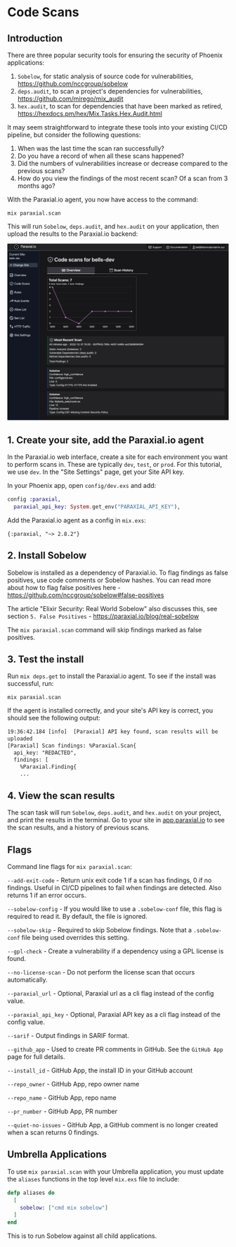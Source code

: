 # Code Scans 

## Introduction 

There are three popular security tools for ensuring the security of Phoenix applications:

1. `Sobelow`, for static analysis of source code for vulnerabilities, https://github.com/nccgroup/sobelow 
2. `deps.audit`, to scan a project's dependencies for vulnerabilities, https://github.com/mirego/mix_audit
3. `hex.audit`, to scan for dependencies that have been marked as retired, https://hexdocs.pm/hex/Mix.Tasks.Hex.Audit.html 

It may seem straightforward to integrate these tools into your existing CI/CD pipeline, but consider the following questions:

1. When was the last time the scan ran successfully? 
2. Do you have a record of when all these scans happened?
3. Did the numbers of vulnerabilities increase or decrease compared to the previous scans? 
4. How do you view the findings of the most recent scan? Of a scan from 3 months ago? 

With the Paraxial.io agent, you now have access to the command: 

```
mix paraxial.scan
```

This will run `Sobelow`, `deps.audit`, and `hex.audit` on your application, then upload the results to the Paraxial.io backend:

![scan](./assets/0scan.png)


## 1. Create your site, add the Paraxial.io agent

In the Paraxial.io web interface, create a site for each environment you want to perform scans in. These are typically `dev`, `test`, or `prod`. For this tutorial, we use `dev`. In the "Site Settings" page, get your Site API key. 

In your Phoenix app, open `config/dev.exs` and add:

```elixir
config :paraxial,
  paraxial_api_key: System.get_env("PARAXIAL_API_KEY"),
```

Add the Paraxial.io agent as a config in `mix.exs`:

```
{:paraxial, "~> 2.8.2"}

```

## 2. Install Sobelow 

Sobelow is installed as a dependency of Paraxial.io. To flag findings as false positives, use code comments or Sobelow hashes. You can read more about how to flag false positives here - https://github.com/nccgroup/sobelow#false-positives 

The article "Elixir Security: Real World Sobelow" also discusses this, see section `5. False Positives` - https://paraxial.io/blog/real-sobelow

The `mix paraxial.scan` command will skip findings marked as false positives. 

## 3. Test the install 

Run `mix deps.get` to install the Paraxial.io agent. To see if the install was successful, run:

```
mix paraxial.scan
```

If the agent is installed correctly, and your site's API key is correct, you should see the following output:

```
19:36:42.184 [info]  [Paraxial] API key found, scan results will be uploaded
[Paraxial] Scan findings: %Paraxial.Scan{
  api_key: "REDACTED",
  findings: [
    %Paraxial.Finding{
    ...
```

## 4. View the scan results 

The scan task will run `Sobelow`, `deps.audit`, and `hex.audit` on your project, and print the results in the terminal. Go to your site in [app.paraxial.io](https://app.paraxial.io/) to see the scan results, and a history of previous scans.  

## Flags

Command line flags for `mix paraxial.scan`:

`--add-exit-code` - Return unix exit code 1 if a scan has findings, 0 if no findings. Useful in CI/CD pipelines to fail when findings are detected. Also returns 1 if an error occurs. 

`--sobelow-config` - If you would like to use a `.sobelow-conf` file, this flag is required to read it. By default, the file is ignored. 

`--sobelow-skip` - Required to skip Sobelow findings. Note that a `.sobelow-conf` file being used overrides this setting.

`--gpl-check` - Create a vulnerability if a dependency using a GPL license is found.

`--no-license-scan` - Do not perform the license scan that occurs automatically. 

`--paraxial_url` - Optional, Paraxial url as a cli flag instead of the config value. 

`--paraxial_api_key` - Optional, Paraxial API key as a cli flag instead of the config value. 

`--sarif` - Output findings in SARIF format. 

`--github_app` - Used to create PR comments in GitHub. See the `GitHub App` page for full details.

`--install_id` - GitHub App, the install ID in your GitHub account

`--repo_owner` - GitHub App, repo owner name

`--repo_name` - GitHub App, repo name

`--pr_number` - GitHub App, PR number

`--quiet-no-issues` - GitHub App, a GitHub comment is no longer created when a scan returns 0 findings. 

## Umbrella Applications

To use `mix paraxial.scan` with your Umbrella application, you must update the `aliases` functions in the top level `mix.exs` file to include:

```elixir
defp aliases do
  [
    sobelow: ["cmd mix sobelow"]
  ]
end
```

This is to run Sobelow against all child applications. 
